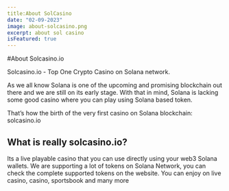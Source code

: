 ```yaml
---
title:About SolCasino
date: "02-09-2023"
image: about-solcasino.png
excerpt: about sol casino
isFeatured: true
---
```


#About Solcasino.io

Solcasino.io - Top One Crypto Casino on Solana network.

As we all know Solana is one of the upcoming and promising blockchain out there and we are still on its early stage. With that in mind, Solana is lacking some good casino where you can play using Solana based token.

That’s how the birth of the very first casino on Solana blockchain: solcasino.io

## What is really solcasino.io?
Its a live playable casino that you can use directly using your web3 Solana wallets. We are supporting a lot of tokens on Solana Network, you can check the complete supported tokens on the website. You can enjoy on live casino, casino, sportsbook and many more

